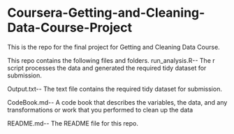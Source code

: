 Coursera-Getting-and-Cleaning-Data-Course-Project
=================================================
This is the repo for the final project for Getting and Cleaning Data Course.

This repo contains the following files and folders.
run_analysis.R-- The r script processes the data and generated the required tidy dataset for submission.

Output.txt-- The text file contains the required tidy dataset for submission.

CodeBook.md-- A code book that describes the variables, the data, and any transformations or work that you performed to clean up the data

README.md-- The README file for this repo.
